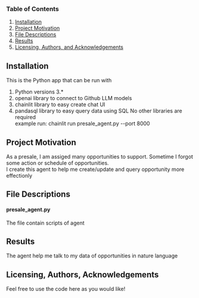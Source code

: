 ### Table of Contents

1. [Installation](#installation)
2. [Project Motivation](#motivation)
3. [File Descriptions](#files)
4. [Results](#results)
5. [Licensing, Authors, and Acknowledgements](#licensing)

## Installation <a name="installation"></a>

This is the Python app that can be run with
1. Python versions 3.*
2. openai library to connect to Github LLM models
3. chainlit library to easy create chat UI
4. pandasql library to easy query data using SQL
No other libraries are required<br>
example run: chainlit run presale_agent.py --port 8000<br>

## Project Motivation<a name="motivation"></a>

As a presale, I am assiged many opportunities to support. Sometime I forgot some action or schedule of opportunities.<br>
I create this agent to help me create/update and query opportunity more effectionly  

## File Descriptions <a name="files"></a>

#### presale_agent.py
The file contain scripts of agent

## Results<a name="results"></a>
The agent help me talk to my data of opportunities in nature language

## Licensing, Authors, Acknowledgements<a name="licensing"></a>
Feel free to use the code here as you would like! <br>

